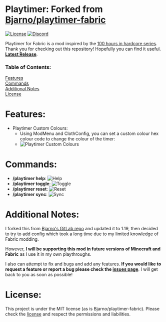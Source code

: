 # Playtimer: Forked from [Bjarno/playtimer-fabric](https://gitlab.com/Bjarno/playtimer-fabric) 
[![License](https://img.shields.io/badge/license-MIT-yellow)](https://github.com/yellowyears/XR-SkeletonPoser/blob/master/LICENSE)
[![Discord](https://img.shields.io/badge/discord-%20-blue)](https://discord.gg/Y6GpkRF)

Playtimer for Fabric is a mod inspired by the [100 hours in hardcore series](https://youtu.be/tsvd0d1Q5Fg). Thank you for 
checking out this repository! Hopefully you can find it useful. **[Latest Release](https://github.com/yellowyears/playtimer-fabric/releases/latest)**.

[//]: # (gifs probably need zooming in)

### Table of Contents:

[Features](#features)   
[Commands](#commands)   
[Additional Notes](#additional-notes)  
[License](#license)   

# Features:

- Playtimer Custom Colours: 
  - Using ModMenu and ClothConfig, you can set a custom colour hex colour code to change the colour of the timer:
  - ![Playtimer Custom Colours](src/main/resources/assets/playtimer/github/playtimer_colour.gif)

# Commands:

- **/playtimer help**: ![Help](src/main/resources/assets/playtimer/github/playtimer_help.gif)
- **/playtimer toggle**: ![Toggle](src/main/resources/assets/playtimer/github/playtimer_toggle.gif)
- **/playtimer reset**: ![Reset](src/main/resources/assets/playtimer/github/playtimer_reset2.gif)
- **/playtimer sync**: ![Sync](src/main/resources/assets/playtimer/github/playtimer_sync.gif)

# Additional Notes:

I forked this from [Bjarno's GitLab repo](https://gitlab.com/Bjarnp/playtimer-fabric) and updated it to 1.19, then
decided to try to add config which took a long time due to my limited knowledge of Fabric modding.

However, **I will be supporting
this mod in future versions of Minecraft and Fabric** as I use it in my own playthroughs. 

I also can attempt to fix and bugs and add any features. **If you would like to request a feature or report a bug please
check the [issues page](https://github.com/yellowyears/playtimer-fabric/issues)**. I will get back to you as soon as possible!

# License:

This project is under the MIT license (as is Bjarno/playtimer-fabric). Please check the 
[license](https://github.com/yellowyears/playtimer-fabric/blob/f3d4de96094d574b9a4629d0a2d4c25807481cc7/LICENSE) 
and respect the permissions and liabilities.